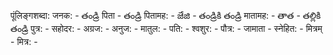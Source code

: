 पूंलिङ्गशब्दा: 
जनक: - తండ్రి 
पिता - తండ్రి 
पितामह: -  జేజి - తండ్రికి తండ్రి 
मातामह: - తాత - తల్లికి తండ్రి 
पुत्र: - 
सहोदर: - 
अग्रज: - 
अनुज: - 
मातुल: - 
पति: - 
श्वशुर: - 
पौत्र: - 
जामाता - 
स्नेहित: - 
मित्रम् - 
मित्र: - 